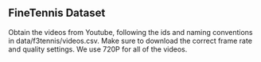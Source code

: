 ## FineTennis Dataset

Obtain the videos from Youtube, following the ids and naming conventions in data/f3tennis/videos.csv. Make sure to download the correct frame rate and quality settings. We use 720P for all of the videos.
